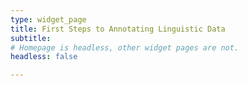 ```yaml
---
type: widget_page
title: First Steps to Annotating Linguistic Data
subtitle: 
# Homepage is headless, other widget pages are not.
headless: false

---
```

